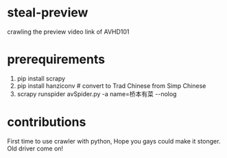 # steal-preview
crawling the preview video link of AVHD101

# prerequirements
1. pip install scrapy
2. pip install hanziconv # convert to Trad Chinese from Simp Chinese
3. scrapy runspider avSpider.py -a name=桥本有菜 --nolog 

# contributions
First time to use crawler with python, Hope you gays could make it stonger. Old driver come on!
